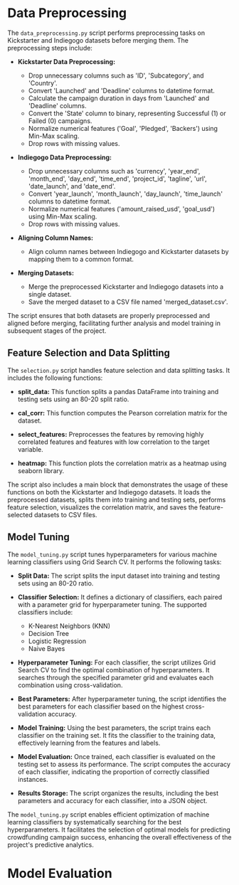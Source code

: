 # Data Preprocessing

The `data_preprocessing.py` script performs preprocessing tasks on Kickstarter and Indiegogo datasets before merging them. The preprocessing steps include:

- **Kickstarter Data Preprocessing:**
  - Drop unnecessary columns such as 'ID', 'Subcategory', and 'Country'.
  - Convert 'Launched' and 'Deadline' columns to datetime format.
  - Calculate the campaign duration in days from 'Launched' and 'Deadline' columns.
  - Convert the 'State' column to binary, representing Successful (1) or Failed (0) campaigns.
  - Normalize numerical features ('Goal', 'Pledged', 'Backers') using Min-Max scaling.
  - Drop rows with missing values.

- **Indiegogo Data Preprocessing:**
  - Drop unnecessary columns such as 'currency', 'year_end', 'month_end', 'day_end', 'time_end', 'project_id', 'tagline', 'url', 'date_launch', and 'date_end'.
  - Convert 'year_launch', 'month_launch', 'day_launch', 'time_launch' columns to datetime format.
  - Normalize numerical features ('amount_raised_usd', 'goal_usd') using Min-Max scaling.
  - Drop rows with missing values.

- **Aligning Column Names:**
  - Align column names between Indiegogo and Kickstarter datasets by mapping them to a common format.

- **Merging Datasets:**
  - Merge the preprocessed Kickstarter and Indiegogo datasets into a single dataset.
  - Save the merged dataset to a CSV file named 'merged_dataset.csv'.

The script ensures that both datasets are properly preprocessed and aligned before merging, facilitating further analysis and model training in subsequent stages of the project.

## Feature Selection and Data Splitting

The `selection.py` script handles feature selection and data splitting tasks. It includes the following functions:

- **split_data:** This function splits a pandas DataFrame into training and testing sets using an 80-20 split ratio.

- **cal_corr:** This function computes the Pearson correlation matrix for the dataset.

- **select_features:** Preprocesses the features by removing highly correlated features and features with low correlation to the target variable.

- **heatmap:** This function plots the correlation matrix as a heatmap using seaborn library.

The script also includes a main block that demonstrates the usage of these functions on both the Kickstarter and Indiegogo datasets. It loads the preprocessed datasets, splits them into training and testing sets, performs feature selection, visualizes the correlation matrix, and saves the feature-selected datasets to CSV files.

## Model Tuning

The `model_tuning.py` script tunes hyperparameters for various machine learning classifiers using Grid Search CV. It performs the following tasks:

- **Split Data:** The script splits the input dataset into training and testing sets using an 80-20 ratio.

- **Classifier Selection:** It defines a dictionary of classifiers, each paired with a parameter grid for hyperparameter tuning. The supported classifiers include:
  - K-Nearest Neighbors (KNN)
  - Decision Tree
  - Logistic Regression
  - Naive Bayes

- **Hyperparameter Tuning:** For each classifier, the script utilizes Grid Search CV to find the optimal combination of hyperparameters. It searches through the specified parameter grid and evaluates each combination using cross-validation.

- **Best Parameters:** After hyperparameter tuning, the script identifies the best parameters for each classifier based on the highest cross-validation accuracy.

- **Model Training:** Using the best parameters, the script trains each classifier on the training set. It fits the classifier to the training data, effectively learning from the features and labels.

- **Model Evaluation:** Once trained, each classifier is evaluated on the testing set to assess its performance. The script computes the accuracy of each classifier, indicating the proportion of correctly classified instances.

- **Results Storage:** The script organizes the results, including the best parameters and accuracy for each classifier, into a JSON object.

The `model_tuning.py` script enables efficient optimization of machine learning classifiers by systematically searching for the best hyperparameters. It facilitates the selection of optimal models for predicting crowdfunding campaign success, enhancing the overall effectiveness of the project's predictive analytics.

# Model Evaluation
